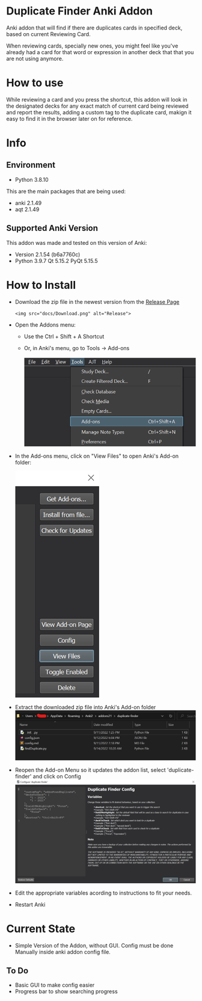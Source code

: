 # Duplicate Finder Anki Addon

Anki addon that will find if there are duplicates cards in specified deck, based on current Reviewing Card.

When reviewing cards, specially new ones, you might feel like you've already had a card for that word or expression in another deck that that you are not using anymore.

# How to use

While reviewing a card and you press the shortcut, this addon will look in the designated decks for any exact match of current card being reviewed and report the results, adding a custom tag to the duplicate card, makign it easy to find it in the browser later on for reference.

# Info

## Environment

- Python 3.8.10

This are the main packages that are being used:

- anki 2.1.49
- aqt 2.1.49

## Supported Anki Version

This addon was made and tested on this version of Anki:

- Version 2.1.54 (b6a7760c)
- Python 3.9.7 Qt 5.15.2 PyQt 5.15.5

# How to Install

- Download the zip file in the newest version from the [Release Page](https://github.com/bernardobt/anki-duplicate-finder-addon/releases)

      <img src="docs/Download.png" alt="Release">

- Open the Addons menu:

  - Use the Ctrl + Shift + A Shortcut
  - Or, in Anki's menu, go to Tools -> Add-ons

    <img src="docs\AddonMenuFromToolbar.png" alt="Addon menu from toolbar">

- In the Add-ons menu, click on "View Files" to open Anki's Add-on folder:

    <img src="docs\ViewFiles.png" alt="Addon menu from toolbar">

- Extract the downloaded zip file into Anki's Add-on folder
  <img src="docs\Installed.png" alt="Addon Menu">

- Reopen the Add-on Menu so it updates the addon list, select 'duplicate-finder' and click on Config
  <img src="docs\Config.png" alt="Addon Menu">

- Edit the appropriate variables acording to instructions to fit your needs.

- Restart Anki

# Current State

- Simple Version of the Addon, without GUI. Config must be done Manually inside anki addon config file.

## To Do

- Basic GUI to make config easier
- Progress bar to show searching progress
